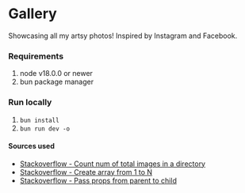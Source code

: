 # Gallery

Showcasing all my artsy photos! Inspired by Instagram and Facebook.

### Requirements

1. node v18.0.0 or newer
2. bun package manager

### Run locally

1. `bun install`
2. `bun run dev -o`

#### Sources used
* [Stackoverflow - Count num of total images in a directory](https://stackoverflow.com/questions/55867990/is-there-a-way-to-count-how-many-files-are-in-a-folder-and-then-import-it-to-a-v)
* [Stackoverflow - Create array from 1 to N](https://stackoverflow.com/questions/3746725/how-to-create-an-array-containing-1-n)
* [Stackoverflow - Pass props from parent to child](https://stackoverflow.com/questions/76591837/how-to-receive-props-in-child-component-in-nuxt-3)